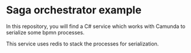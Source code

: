 # Saga orchestrator example

In this repository, you will find a C# service which works with Camunda to serialize some bpmn processes.

This service uses redis to stack the processes for serialization.